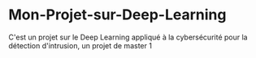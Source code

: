 # Mon-Projet-sur-Deep-Learning
C'est un projet sur le Deep Learning appliqué à la cybersécurité pour la détection d'intrusion, un projet de master 1

